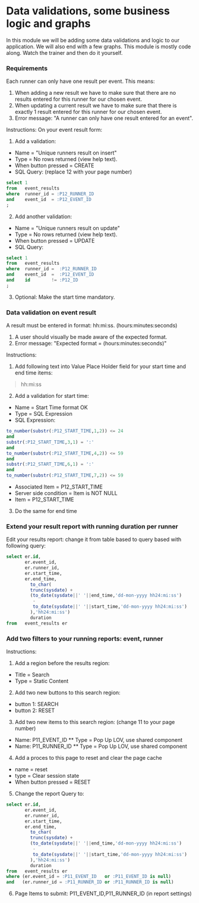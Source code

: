 # Data validations, some business logic and graphs
In this module we will be adding some data validations and logic to our application. We will also end with a few graphs.
This module is mostly code along. Watch the trainer and then do it yourself.

### Requirements
Each runner can only have one result per event. This means:
1. When adding a new result we have to make sure that there are no results entered for this runner for our chosen event.
2. When updating a current result we have to make sure that there is exactly 1 result entered for this runner for our chosen event.
3. Error message: "A runner can only have one result entered for an event".

Instructions:
On your event result form:
1. Add a validation:
  * Name = "Unique runners result on insert"
  * Type = No rows returned (view help text).
  * When button pressed = CREATE
  * SQL Query: (replace 12 with your page number)
  ```` sql
  select 1
  from   event_results
  where  runner_id = :P12_RUNNER_ID
  and    event_id  = :P12_EVENT_ID
  ;
  ````
2. Add another validation:
  * Name = "Unique runners result on update"
  * Type = No rows returned (view help text).
  * When button pressed = UPDATE
  * SQL Query:
  ```` sql
  select 1
  from   event_results
  where  runner_id =  :P12_RUNNER_ID
  and    event_id  =  :P12_EVENT_ID
  and    id        != :P12_ID
  ;
  ````
3. Optional: Make the start time mandatory.

### Data validation on event result
A result must be entered in format: hh:mi:ss. (hours:minutes:seconds)
1. A user should visually be made aware of the expected format.
2. Error message: "Expected format = (hours:minutes:seconds)"

Instructions:
1. Add following text into Value Place Holder field for your start time and end time items:
> hh:mi:ss
2. Add a validation for start time:
  * Name = Start Time format OK
  * Type = SQL Expression
  * SQL Expression:
  ```` sql
  to_number(substr(:P12_START_TIME,1,2)) <= 24
  and
  substr(:P12_START_TIME,3,1) = ':'
  and
  to_number(substr(:P12_START_TIME,4,2)) <= 59
  and
  substr(:P12_START_TIME,6,1) = ':'
  and
  to_number(substr(:P12_START_TIME,7,2)) <= 59
  ````
  * Associated Item = P12_START_TIME
  * Server side condition = Item is NOT NULL
  * Item = P12_START_TIME
3. Do the same for end time

### Extend your result report with running duration per runner
Edit your results report: change it from table based to query based with following query:
```` sql
select er.id,
       er.event_id,
       er.runner_id,
       er.start_time,
       er.end_time,
         to_char(
         trunc(sysdate) +
         (to_date(sysdate||' '||end_time,'dd-mon-yyyy hh24:mi:ss')
          -
          to_date(sysdate||' '||start_time,'dd-mon-yyyy hh24:mi:ss')
         ),'hh24:mi:ss')
         duration
from   event_results er
````

### Add two filters to your running reports: event, runner
Instructions:
1. Add a region before the results region:
  * Title = Search
  * Type = Static Content
2. Add two new buttons to this search region:
  * button 1: SEARCH
  * button 2: RESET
3. Add two new items to this search region: (change 11 to your page number)
  * Name: P11_EVENT_ID
  ** Type = Pop Up LOV, use shared component
  * Name: P11_RUNNER_ID
  ** Type = Pop Up LOV, use shared component
4. Add a proces to this page to reset and clear the page cache
  * name = reset
  * type = Clear session state
  * When button pressed = RESET
5. Change the report Query to:
  ```` sql
  select er.id,
         er.event_id,
         er.runner_id,
         er.start_time,
         er.end_time,
           to_char(
           trunc(sysdate) +
           (to_date(sysdate||' '||end_time,'dd-mon-yyyy hh24:mi:ss')
            -
            to_date(sysdate||' '||start_time,'dd-mon-yyyy hh24:mi:ss')
           ),'hh24:mi:ss')
           duration
  from   event_results er
  where (er.event_id = :P11_EVENT_ID   or :P11_EVENT_ID is null)
  and   (er.runner_id = :P11_RUNNER_ID or :P11_RUNNER_ID is null)
  ````
6. Page Items to submit: P11_EVENT_ID,P11_RUNNER_ID (in report settings)
  


